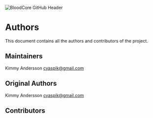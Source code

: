 ![BloodCore GitHub Header](https://raw.githubusercontent.com/web-bloodcore/image-assets/master/github-header.png)

# Authors

This document contains all the authors and contributors of the project.

## Maintainers

Kimmy Andersson <cyaspik@gmail.com>

## Original Authors

Kimmy Andersson <cyaspik@gmail.com>

## Contributors
